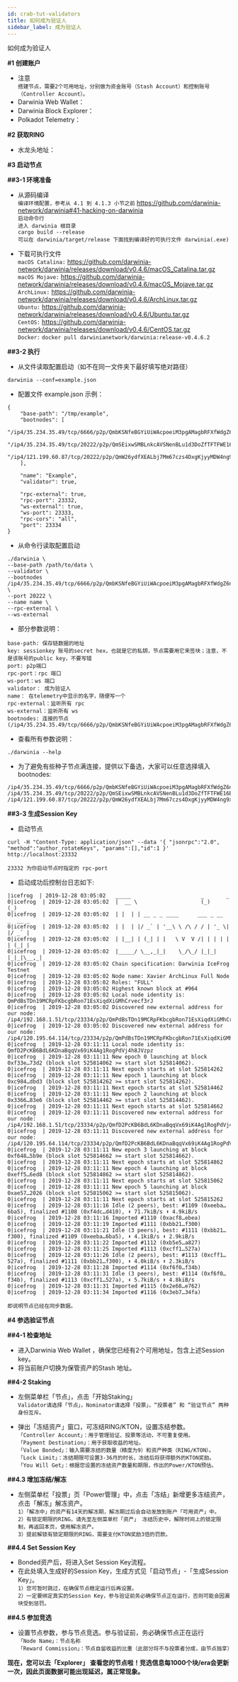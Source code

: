 ```yaml
---
id: crab-tut-validators
title: 如何成为验证人
sidebar_label: 成为验证人
---
```


如何成为验证人

**#1 创建账户**

- 注意
<br>`搭建节点，需要2个可用地址，分别做为资金账号（Stash Account）和控制账号（Controller Account）。`
- Darwinia Web Wallet：
- Darwinia Block Explorer：
- Polkadot Telemetry：

**#2 获取RING**
- 水龙头地址：

**#3 启动节点**

**##3-1 环境准备**

- 从源码编译
<br>`编译环境配置，参考从 4.1 到 4.1.3 小节之前` https://github.com/darwinia-network/darwinia#41-hacking-on-darwinia
<br>`启动命令行`
<br>`进入 darwinia 根目录`
<br>`cargo build --release`
<br>`可以在 darwinia/target/release 下面找到编译好的可执行文件 darwinia(.exe)`

- 下载可执行文件
<br>`macOS Catalina:` https://github.com/darwinia-network/darwinia/releases/download/v0.4.6/macOS_Catalina.tar.gz
<br>`macOS Mojave:` https://github.com/darwinia-network/darwinia/releases/download/v0.4.6/macOS_Mojave.tar.gz
<br>`ArchLinux:` https://github.com/darwinia-network/darwinia/releases/download/v0.4.6/ArchLinux.tar.gz
<br>`Ubuntu:` https://github.com/darwinia-network/darwinia/releases/download/v0.4.6/Ubuntu.tar.gz
<br>`CentOS:` https://github.com/darwinia-network/darwinia/releases/download/v0.4.6/CentOS.tar.gz
<br>`Docker:` `docker pull darwinianetwork/darwinia:release-v0.4.6.2`

**##3-2 执行**

- 从文件读取配置启动（如不在同一文件夹下最好填写绝对路径）

```
darwinia --conf=example.json
```

- 配置文件 example.json 示例：

```
{
	"base-path": "/tmp/example",
	"bootnodes": [
		"/ip4/35.234.35.49/tcp/6666/p2p/QmbKSNfeBGYiUiWAcpoeiM3pgAMagbRFXfWdgZ6nrT2koN",
		"/ip4/35.234.35.49/tcp/20222/p2p/QmSEixwSMBLnkcAVSNenBLu1d3DoZfTFTFWE16BYSN4bMB",
		"/ip4/121.199.60.87/tcp/20222/p2p/QmW26ydfXEALbj7Mm67czs4DxgKjyyMDW4ng9xGphSP1zu"
	],

	"name": "Example",
	"validator": true,

	"rpc-external": true,
	"rpc-port": 23332,
	"ws-external": true,
	"ws-port": 23333,
	"rpc-cors": "all",
	"port": 23334
}
```

- 从命令行读取配置启动

```
./darwinia \
--base-path /path/to/data \
--validator \
--bootnodes /ip4/35.234.35.49/tcp/6666/p2p/QmbKSNfeBGYiUiWAcpoeiM3pgAMagbRFXfWdgZ6nrT2koN \
--port 20222 \
--name name \
--rpc-external \
--ws-external 
```

- 部分参数说明：

```
base-path: 保存链数据的地址
key: sessionkey 账号的secret hex，也就是它的私钥，节点需要用它来签块；注意，不是该账号的public key，不要写错
port: p2p端口
rpc-port：rpc 端口
ws-port：ws 端口
validator： 成为验证人
name： 在telemetry中显示的名字，随便写一个
rpc-external：监听所有 rpc
ws-external：监听所有 ws
bootnodes: 连接的节点(/ip4/35.234.35.49/tcp/6666/p2p/QmbKSNfeBGYiUiWAcpoeiM3pgAMagbRFXfWdgZ6nrT2koN)
```

- 查看所有参数说明：

```
./darwinia --help
```

- 为了避免有些种子节点满连接，提供以下备选，大家可以任意选择填入bootnodes:

```
/ip4/35.234.35.49/tcp/6666/p2p/QmbKSNfeBGYiUiWAcpoeiM3pgAMagbRFXfWdgZ6nrT2koN
/ip4/35.234.35.49/tcp/20222/p2p/QmSEixwSMBLnkcAVSNenBLu1d3DoZfTFTFWE16BYSN4bMB
/ip4/121.199.60.87/tcp/20222/p2p/QmW26ydfXEALbj7Mm67czs4DxgKjyyMDW4ng9xGphSP1zu
```

**##3-3 生成Session Key**

- 启动节点

```
curl -H "Content-Type: application/json" --data '{ "jsonrpc":"2.0", "method":"author_rotateKeys", "params":[],"id":1 }' http://localhost:23332
```

```
23332 为你启动节点时指定的 rpc-port
```

- 启动成功后控制台日志如下:

```
|icefrog  | 2019-12-28 03:05:02   _____                      _       _
0|icefrog  | 2019-12-28 03:05:02  |  __ \                    (_)     (_)
0|icefrog  | 2019-12-28 03:05:02  | |  | | __ _ _ ____      ___ _ __  _  __ _
0|icefrog  | 2019-12-28 03:05:02  | |  | |/ _` | '__\ \ /\ / / | '_ \| |/ _` |
0|icefrog  | 2019-12-28 03:05:02  | |__| | (_| | |   \ V  V /| | | | | | (_| |
0|icefrog  | 2019-12-28 03:05:02  |_____/ \__,_|_|    \_/\_/ |_|_| |_|_|\__,_|
0|icefrog  | 2019-12-28 03:05:02 Chain specification: Darwinia IceFrog Testnet
0|icefrog  | 2019-12-28 03:05:02 Node name: Xavier ArchLinux Full Node
0|icefrog  | 2019-12-28 03:05:02 Roles: "FULL"
0|icefrog  | 2019-12-28 03:05:02 Highest known block at #964
0|icefrog  | 2019-12-28 03:05:02 Local node identity is: QmPdBsTDn19MCRpFKbcgbRon71EsXiqdXiGMhCrvecf3rJ
0|icefrog  | 2019-12-28 03:05:02 Discovered new external address for our node: /ip4/192.168.1.51/tcp/23334/p2p/QmPdBsTDn19MCRpFKbcgbRon71EsXiqdXiGMhCrvecf3rJ
0|icefrog  | 2019-12-28 03:05:02 Discovered new external address for our node: /ip4/120.195.64.114/tcp/23334/p2p/QmPdBsTDn19MCRpFKbcgbRon71EsXiqdXiGMhCrvecf3rJ
0|icefrog  | 2019-12-28 03:11:11 Local node identity is: QmfD2PcKB6BdL6KDnaBqqVx69iK4Ag1RogPdVj4h8JVzpz
0|icefrog  | 2019-12-28 03:11:11 New epoch 0 launching at block 0xf33e…73d2 (block slot 525814062 >= start slot 525814062).
0|icefrog  | 2019-12-28 03:11:11 Next epoch starts at slot 525814262
0|icefrog  | 2019-12-28 03:11:11 New epoch 1 launching at block 0xc984…dbd3 (block slot 525814262 >= start slot 525814262).
0|icefrog  | 2019-12-28 03:11:11 Next epoch starts at slot 525814462
0|icefrog  | 2019-12-28 03:11:11 New epoch 2 launching at block 0x3366…83e6 (block slot 525814462 >= start slot 525814462).
0|icefrog  | 2019-12-28 03:11:11 Next epoch starts at slot 525814662
0|icefrog  | 2019-12-28 03:11:11 Discovered new external address for our node: /ip4/192.168.1.51/tcp/23334/p2p/QmfD2PcKB6BdL6KDnaBqqVx69iK4Ag1RogPdVj4h8JVzpz
0|icefrog  | 2019-12-28 03:11:11 Discovered new external address for our node: /ip4/120.195.64.114/tcp/23334/p2p/QmfD2PcKB6BdL6KDnaBqqVx69iK4Ag1RogPdVj4h8JVzpz
0|icefrog  | 2019-12-28 03:11:11 New epoch 3 launching at block 0xf648…5b9e (block slot 525814662 >= start slot 525814662).
0|icefrog  | 2019-12-28 03:11:11 Next epoch starts at slot 525814862
0|icefrog  | 2019-12-28 03:11:11 New epoch 4 launching at block 0xeff5…6ed8 (block slot 525814862 >= start slot 525814862).
0|icefrog  | 2019-12-28 03:11:11 Next epoch starts at slot 525815062
0|icefrog  | 2019-12-28 03:11:11 New epoch 5 launching at block 0xae57…2026 (block slot 525815062 >= start slot 525815062).
0|icefrog  | 2019-12-28 03:11:11 Next epoch starts at slot 525815262
0|icefrog  | 2019-12-28 03:11:16 Idle (2 peers), best: #1109 (0xeeba…6ba5), finalized #1108 (0xf4dc…d410), ⬇ 71.7kiB/s ⬆ 4.9kiB/s
0|icefrog  | 2019-12-28 03:11:16 Imported #1110 (0xacf8…ebea)
0|icefrog  | 2019-12-28 03:11:19 Imported #1111 (0xbb21…f300)
0|icefrog  | 2019-12-28 03:11:21 Idle (3 peers), best: #1111 (0xbb21…f300), finalized #1109 (0xeeba…6ba5), ⬇ 4.1kiB/s ⬆ 2.9kiB/s
0|icefrog  | 2019-12-28 03:11:22 Imported #1112 (0xb5e5…a827)
0|icefrog  | 2019-12-28 03:11:25 Imported #1113 (0xcff1…527a)
0|icefrog  | 2019-12-28 03:11:26 Idle (2 peers), best: #1113 (0xcff1…527a), finalized #1111 (0xbb21…f300), ⬇ 4.0kiB/s ⬆ 2.3kiB/s
0|icefrog  | 2019-12-28 03:11:28 Imported #1114 (0xf6f0…f34b)
0|icefrog  | 2019-12-28 03:11:31 Idle (3 peers), best: #1114 (0xf6f0…f34b), finalized #1113 (0xcff1…527a), ⬇ 5.7kiB/s ⬆ 4.8kiB/s
0|icefrog  | 2019-12-28 03:11:31 Imported #1115 (0x2e68…e762)
0|icefrog  | 2019-12-28 03:11:34 Imported #1116 (0x3eb7…34fa)
```

```
即说明节点已经在同步数据。
```

**#4 参选验证节点**

**##4-1 检查地址**

- 进入Darwinia Web Wallet ，确保您已经有2个可用地址，包含上述Session key。
- 将当前账户切换为保管资产的Stash 地址。

**##4-2 Staking**

- 左侧菜单栏「节点」，点击「开始Staking」
<br>`Validator请选择「节点」，Nominator请选择「投票」，“投票者” 和 “验证节点” 两种身份互斥。`

- 弹出「冻结资产」窗口，可冻结RING/KTON，设置冻结参数。
<br>`「Controller Account」：用于管理验证、投票等活动，不可重复使用。`
<br>`「Payment Destination」：用于获取收益的地址。`
<br>`「Value Bonded」：输入需要冻结的数量（精度为9）和资产种类（RING/KTON）。`
<br>`「Lock Limit」：冻结期限可设置3-36月的时长，冻结后将获得额外的KTON奖励。`
<br>`「You Will Get」：根据您设置的冻结资产数量和期限，作出的Power/KTON预估。`

**##4.3 增加冻结/解冻**

- 左侧菜单栏「投票」页「Power管理」中，点击「冻结」新增更多冻结资产，点击「解冻」解冻资产。
<br>`1）「解冻中」的资产有14天的解冻期，解冻期过后会自动发放到账户「可用资产」中。`
<br>`2）有锁定期限的RING，请先至左侧菜单栏「资产」 冻结历史中，解除时间上的锁定限制，再返回本页，使用解冻资产。`
<br>`3）提前解锁有锁定期限的RING，需要支付KTON奖励3倍的罚款。`


**##4.4 Set Session Key**

- Bonded资产后，将进入Set Session Key流程。
- 在此处填入生成好的Session Key，生成方式见「启动节点」-「生成Session Key」。
<br>`1）您可暂时跳过，在确保节点稳定运行后再设置。`
<br>`2）一定要绑定真实的Session Key，参与验证前务必确保节点正在运行，否则可能会因漏块受到惩罚。`

**##4.5 参加竞选**

- 设置节点参数，参与节点竞选。参与验证前，务必确保节点正在运行
<br>`「Node Name」：节点名称`
<br>`「Reward Commission」：节点自留收益的比重（此部分将不与投票者分成，由节点独享）`

**现在，您可以去「Explorer」 查看您的节点啦！竞选信息每1000个块/era会更新一次，因此页面数据可能出现延迟，属正常现象。**
